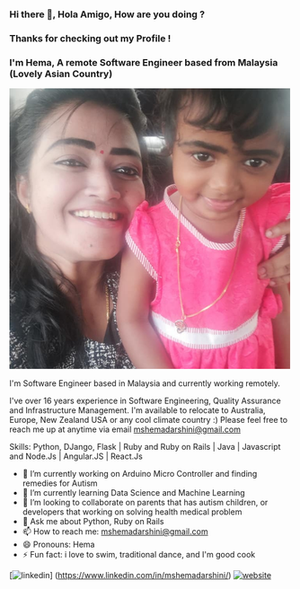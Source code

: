 ### Hi there 👋, Hola Amigo, How are you doing ?
### Thanks for checking out my Profile !
### I'm Hema, A remote Software Engineer based from Malaysia (Lovely Asian Country)
<img src="https://github.com/mshemadarshini/mshemadarshini/blob/main/My%20daughter%20Saaranya%20and%20mE%20.jpg" width="500"/>


I'm Software Engineer based in Malaysia and currently working remotely. 

I've over 16 years experience in Software Engineering, Quality Assurance and Infrastructure Management. 
I'm available to relocate to Australia, Europe, New Zealand USA or any cool climate country :)
Please feel free to reach me up at anytime via email mshemadarshini@gmail.com 

Skills: Python, DJango, Flask  | Ruby and Ruby on Rails | Java | Javascript and Node.Js | Angular.JS | React.Js 


- 🔭 I’m currently working on Arduino Micro Controller and finding remedies for Autism  
- 🌱 I’m currently learning Data Science and Machine Learning 
- 👯 I’m looking to collaborate on parents that has autism children, or developers that working on solving health medical problem 
- 💬 Ask me about Python, Ruby on Rails  
- 📫 How to reach me: mshemadarshini@gmail.com 
- 😄 Pronouns: Hema 
- ⚡ Fun fact: i love to swim, traditional dance, and I'm good cook 

[<img src='https://cdn.jsdelivr.net/npm/simple-icons@3.0.1/icons/linkedin.svg' alt='linkedin' height='40'>]
(https://www.linkedin.com/in/mshemadarshini/) 
[<img src='https://cdn.jsdelivr.net/npm/simple-icons@3.0.1/icons/icloud.svg' alt='website' height='40'>](https://mshemadarshini.github.io)  



